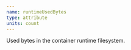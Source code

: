 ```yaml
---
name: runtimeUsedBytes
type: attribute
units: count
---
```


Used bytes in the container runtime filesystem.
